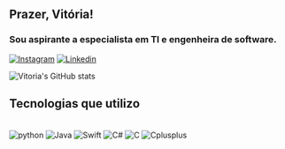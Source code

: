 ## Prazer, Vitória!
### Sou aspirante a especialista em TI e engenheira de software.

[![Instagram](https://img.shields.io/badge/Instagram-E4405F?style=for-the-badge&logo=instagram&logoColor=white)](https://www.instagram.com/v1t0r14.v4z/) [![Linkedin](https://img.shields.io/badge/LinkedIn-0077B5?style=for-the-badge&logo=linkedin&logoColor=white)](https://www.linkedin.com/in/vitoria-vaz-technology/) 

![Vitoria's GitHub stats](https://github-readme-stats.vercel.app/api?username=vitoria-vaz&show_icons=true&theme=synthwave)

## Tecnologias que utilizo

<div style="display inline_block"><br/>
    <img align="center" alt="python" src="https://img.shields.io/badge/Python-3776AB?style=for-the-badge&logo=python&logoColor=white" /> <img align="center" alt="Java" src="https://img.shields.io/badge/Java-ED8B00?style=for-the-badge&logo=openjdk&logoColor=white" /> <img align="center" alt="Swift" src="https://img.shields.io/badge/Swift-FA7343?style=for-the-badge&logo=swift&logoColor=white" /> <img align="center" alt="C#" src="https://img.shields.io/badge/C%23-239120?style=for-the-badge&logo=c-sharp&logoColor=white" /> <img align="center" alt="C" src="https://img.shields.io/badge/C-00599C?style=for-the-badge&logo=c&logoColor=white" /> <img align="center" alt="Cplusplus" src="https://img.shields.io/badge/C%2B%2B-00599C?style=for-the-badge&logo=c%2B%2B&logoColor=white" />
</div>

